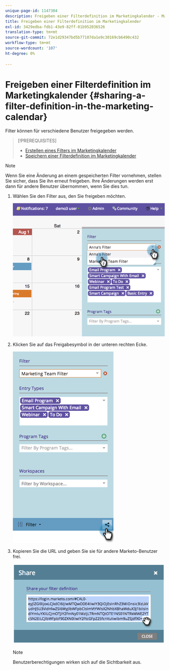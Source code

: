 ```yaml
---
unique-page-id: 1147304
description: Freigeben einer Filterdefinition im Marketingkalender - Marketo Dokumente - Produktdokumentation
title: Freigeben einer Filterdefinition im Marketingkalender
exl-id: 3429edba-fdb1-43e9-82ff-01b952036526
translation-type: tm+mt
source-git-commit: 72e1d29347bd5b77107da1e9c30169cb6490c432
workflow-type: tm+mt
source-wordcount: '107'
ht-degree: 0%

---
```


# Freigeben einer Filterdefinition im Marketingkalender {#sharing-a-filter-definition-in-the-marketing-calendar}

Filter können für verschiedene Benutzer freigegeben werden.

>[!PREREQUISITES]
>
>* [Erstellen eines Filters im Marketingkalender](/help/marketo/product-docs/core-marketo-concepts/marketing-calendar/working-with-the-calendar/filtering-the-marketing-calendar.md)
>* [Speichern einer Filterdefinition im Marketingkalender](/help/marketo/product-docs/core-marketo-concepts/marketing-calendar/working-with-the-calendar/saving-a-filter-definition-in-the-marketing-calendar.md)


>[!NOTE]
>
> Wenn Sie eine Änderung an einem gespeicherten Filter vornehmen, stellen Sie sicher, dass Sie ihn erneut freigeben. Ihre Änderungen werden erst dann für andere Benutzer übernommen, wenn Sie dies tun.

1. Wählen Sie den Filter aus, den Sie freigeben möchten.

   ![](assets/image2014-9-24-11-3a31-3a19.png)

1. Klicken Sie auf das Freigabesymbol in der unteren rechten Ecke.

   ![](assets/image2014-9-24-11-3a31-3a24.png)

1. Kopieren Sie die URL und geben Sie sie für andere Marketo-Benutzer frei.

   ![](assets/image2014-9-24-11-3a31-3a29.png)

   >[!NOTE]
   >
   >Benutzerberechtigungen wirken sich auf die Sichtbarkeit aus.
